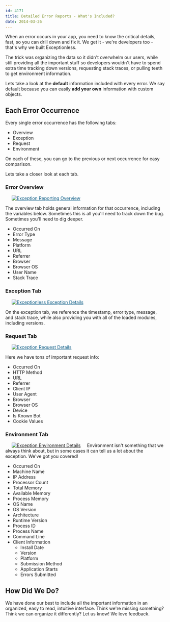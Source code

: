 ```yaml
---
id: 4171
title: Detailed Error Reports - What's Included?
date: 2014-03-26
---
```


When an error occurs in your app, you need to know the critical details, fast, so you can drill down and fix it. We get it - we're developers too - that's why we built Exceptionless.

The trick was organizing the data so it didn't overwhelm our users, while still providing all the important stuff so developers wouldn't have to spend extra time tracking down versions, requesting stack traces, or pulling teeth to get environment information.

Lets take a look at the **default** information included with every error. We say default because you can easily **add your own** information with custom objects.<!--more-->

## Each Error Occurrence

Every single error occurrence has the following tabs:

* Overview
* Exception
* Request
* Environment

On each of these, you can go to the previous or next occurrence for easy comparison.

Lets take a closer look at each tab.

### Error Overview

<a style="color: #005580; text-decoration: underline;" href="/assets/img/news/error-overview-tab.jpg"><img loading="lazy" class="alignright size-medium wp-image-4174" style="margin-left: 20px; margin-right: 20px;" alt="Exception Reporting Overview" src="/assets/error-overview-tab-248x300.jpg" width="248" height="300" data-id="4174" srcset="/assets/error-overview-tab-248x300.jpg 248w, /assets/error-overview-tab.jpg 709w" sizes="(max-width: 248px) 100vw, 248px" /></a>

The overview tab holds general information for that occurrence, including the variables below. Sometimes this is all you'll need to track down the bug. Sometimes you'll need to dig deeper.

* Occurred On
* Error Type
* Message
* Platform
* URL
* Referrer
* Browser
* Browser OS
* User Name
* Stack Trace

### Exception Tab

<a style="color: #005580; text-decoration: underline;" href="/assets/img/news/error-exception-tab.jpg"><img loading="lazy" class="size-medium wp-image-4175 alignright" style="margin-left: 20px; margin-right: 20px;" alt="Exceptionless Exception Details" src="/assets/error-exception-tab-228x300.jpg" width="228" height="300" data-id="4175" srcset="/assets/error-exception-tab-228x300.jpg 228w, /assets/error-exception-tab.jpg 707w" sizes="(max-width: 228px) 100vw, 228px" /></a>

<p style="text-align: left;">
  On the exception tab, we reference the timestamp, error type, message, and stack trace, while also providing you with all of the loaded modules, including versions.
</p>

<h3 style="clear: both;">
  Request Tab
</h3>

<a style="clear: both; color: #005580; text-decoration: underline;" href="/assets/img/news/error-request-tab.jpg"><img loading="lazy" class="alignright size-medium wp-image-4176" style="margin-left: 20px; margin-right: 20px;" alt="Exception Request Details" src="/assets/error-request-tab-225x300.jpg" width="225" height="300" data-id="4176" srcset="/assets/error-request-tab-225x300.jpg 225w, /assets/error-request-tab.jpg 705w" sizes="(max-width: 225px) 100vw, 225px" /></a>

Here we have tons of important request info:

* Occurred On
* HTTP Method
* URL
* Referrer
* Client IP
* User Agent
* Browser
* Browser OS
* Device
* Is Known Bot
* Cookie Values

<h3 style="clear: both;">
  Environment Tab
</h3>

[<img loading="lazy" class="alignright size-medium wp-image-4177" style="margin-left: 20px; margin-right: 20px;" alt="Exception Environment Details" src="/assets/img/news/error-environment-tab-198x300.jpg" width="198" height="300" data-id="4177" srcset="/assets/error-environment-tab-198x300.jpg 198w, /assets/error-environment-tab.jpg 635w" sizes="(max-width: 198px) 100vw, 198px" />](/assets/error-environment-tab.jpg)Environment isn't something that we always think about, but in some cases it can tell us a lot about the exception. We've got you covered!

* Occurred On
* Machine Name
* IP Address
* Processor Count
* Total Memory
* Available Memory
* Process Memory
* OS Name
* OS Version
* Architecture
* Runtime Version
* Process ID
* Process Name
* Command Line
* Client Information
    * Install Date
    * Version
    * Platform
    * Submission Method
    * Application Starts
    * Errors Submitted

## How Did We Do?

We have done our best to include all the important information in an organized, easy to read, intuitive interface. Think we're missing something? Think we can organize it differently? Let us know! We love feedback.
